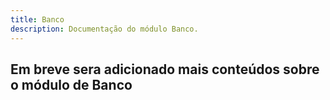 ```yaml
---
title: Banco
description: Documentação do módulo Banco.
---
```


## Em breve sera adicionado mais conteúdos sobre o módulo de Banco
